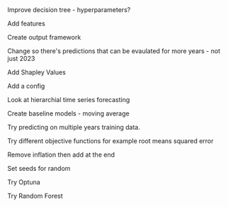 ## 

Improve decision tree - hyperparameters?

Add features

Create output framework 

Change so there's predictions that can be evaulated for more years - not just 2023

Add Shapley Values

Add a config

Look at hierarchial time series forecasting 

Create baseline models - moving average

Try predicting on multiple years training data.

Try different objective functions for example root means squared error

Remove inflation then add at the end 

Set seeds for random

Try Optuna

Try Random Forest